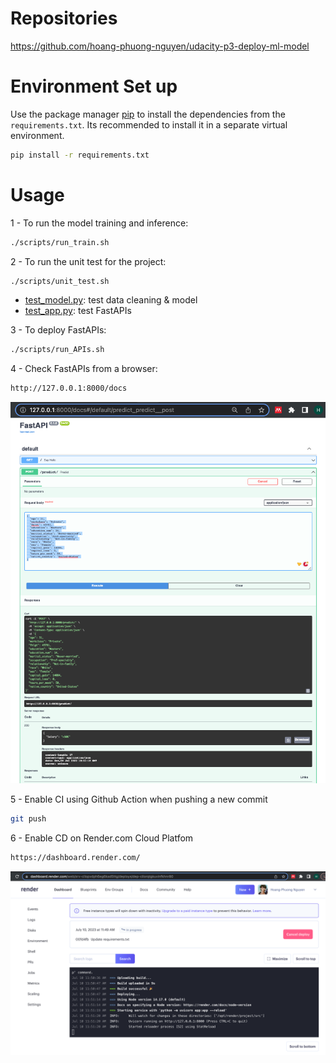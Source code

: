 # Repositories
https://github.com/hoang-phuong-nguyen/udacity-p3-deploy-ml-model


# Environment Set up
Use the package manager [pip](https://pip.pypa.io/en/stable/) to install the dependencies from the ```requirements.txt```. Its recommended to install it in a separate virtual environment.

```bash
pip install -r requirements.txt
```

# Usage
1 - To run the model training and inference: 
```bash
./scripts/run_train.sh
```

2 - To run the unit test for the project: 
```bash
./scripts/unit_test.sh
```
- [test_model.py](./starter/ml/test_model.py): test data cleaning & model 
- [test_app.py](./test_app.py): test FastAPIs



3 - To deploy FastAPIs:
```bash
./scripts/run_APIs.sh
```

4 - Check FastAPIs from a browser:
```bash
http://127.0.0.1:8000/docs
```
<img src="screenshots/example.png">


5 - Enable CI using Github Action when pushing a new commit
```bash
git push
```

6 - Enable CD on Render.com Cloud Platfom 
```bash
https://dashboard.render.com/
```
<img src="screenshots/live_post.png">

